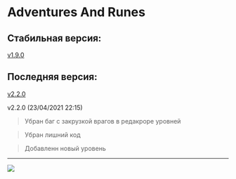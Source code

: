 # Adventures And Runes
## Стабильная версия:
[v1.9.0](https://github.com/Agzam4/AdventuresAndRunes/blob/main/Adventures%20%26%20Runes%20v1.9.0.jar)

## Последняя версия:
[v2.2.0](https://github.com/Agzam4/AdventuresAndRunes/blob/main/Adventures%20%26%20Runes%20v2.2.0.jar)

v2.2.0 (23/04/2021 22:15)

> Убран баг с закрузкой врагов в редакроре уровней

> Убран лишний код

> Добавленн новый уровень

***

![](https://repository-images.githubusercontent.com/340653379/fec56b80-9e2d-11eb-9154-5309d6cb817e)
